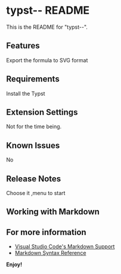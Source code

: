 # typst-- README

This is the README for "typst--". 

## Features

Export the formula to SVG format

## Requirements

Install the Typst

## Extension Settings

Not for the time being.

## Known Issues

No

## Release Notes

Choose it ,menu to start

## Working with Markdown


## For more information

* [Visual Studio Code's Markdown Support](http://code.visualstudio.com/docs/languages/markdown)
* [Markdown Syntax Reference](https://help.github.com/articles/markdown-basics/)

**Enjoy!**
